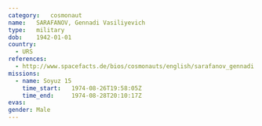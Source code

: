```yaml
---
category:	cosmonaut
name:	SARAFANOV, Gennadi Vasiliyevich 
type:	military
dob:	1942-01-01
country:
  - URS
references:
  - http://www.spacefacts.de/bios/cosmonauts/english/sarafanov_gennadi.htm
missions:
  - name: Soyuz 15
    time_start:   1974-08-26T19:58:05Z
    time_end:     1974-08-28T20:10:17Z
evas:
gender:	Male
---
```

